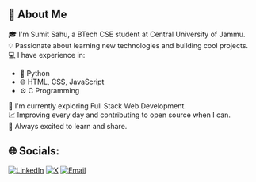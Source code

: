 ## 👋 About Me

🎓 I'm Sumit Sahu, a BTech CSE student at Central University of Jammu.  
💡 Passionate about learning new technologies and building cool projects.  
💻 I have experience in:  
- 🐍 Python  
- 🌐 HTML, CSS, JavaScript  
- ⚙️ C Programming  

🚀 I'm currently exploring Full Stack Web Development.  
📈 Improving every day and contributing to open source when I can.  
🌱 Always excited to learn and share.

## 🌐 Socials:

[![LinkedIn](https://img.shields.io/badge/LinkedIn-0077B5?style=for-the-badge&logo=linkedin&logoColor=white)](https://www.linkedin.com/in/sumit-sahu-479344245)
[![X](https://img.shields.io/badge/X-000000?style=for-the-badge&logo=X&logoColor=white)](https://x.com/SumitSahu83162)
[![Email](https://img.shields.io/badge/Email-D14836?style=for-the-badge&logo=gmail&logoColor=white)](mailto:sumitsahu93023@gmail.com)



